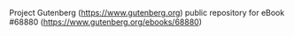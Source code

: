 Project Gutenberg (https://www.gutenberg.org) public repository for eBook #68880 (https://www.gutenberg.org/ebooks/68880)
